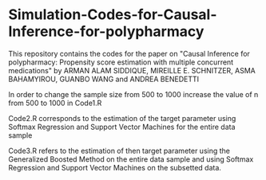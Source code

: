 # Simulation-Codes-for-Causal-Inference-for-polypharmacy

This repository contains the codes for the paper on "Causal Inference for polypharmacy: Propensity score estimation with multiple concurrent medications" by ARMAN ALAM SIDDIQUE, MIREILLE E. SCHNITZER, ASMA BAHAMYIROU, GUANBO WANG and ANDREA BENEDETTI

In order to change the sample size from 500 to 1000 increase the value of n from 500 to 1000 in Code1.R

Code2.R corresponds to the estimation of the target parameter using Softmax Regression and Support Vector Machines for the entire data sample

Code3.R refers to the estimation of then target parameter using the Generalized Boosted Method on the entire data sample and using Softmax Regression and Support Vector Machines on the subsetted data.
